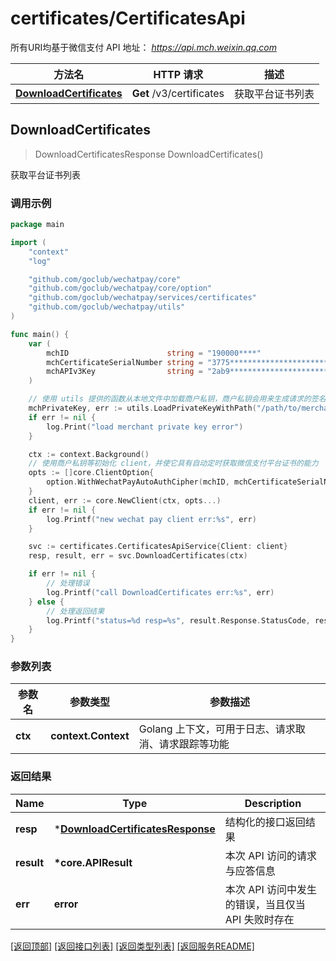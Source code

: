# certificates/CertificatesApi

所有URI均基于微信支付 API 地址： *https://api.mch.weixin.qq.com*

方法名 | HTTP 请求 | 描述
------------- | ------------- | -------------
[**DownloadCertificates**](#downloadcertificates) | **Get** /v3/certificates | 获取平台证书列表



## DownloadCertificates

> DownloadCertificatesResponse DownloadCertificates()

获取平台证书列表



### 调用示例

```go
package main

import (
	"context"
	"log"

	"github.com/goclub/wechatpay/core"
	"github.com/goclub/wechatpay/core/option"
	"github.com/goclub/wechatpay/services/certificates"
	"github.com/goclub/wechatpay/utils"
)

func main() {
	var (
		mchID                      string = "190000****"                               // 商户号
		mchCertificateSerialNumber string = "3775************************************" // 商户证书序列号
		mchAPIv3Key                string = "2ab9****************************"         // 商户APIv3密钥
	)

	// 使用 utils 提供的函数从本地文件中加载商户私钥，商户私钥会用来生成请求的签名
	mchPrivateKey, err := utils.LoadPrivateKeyWithPath("/path/to/merchant/apiclient_key.pem")
	if err != nil {
		log.Print("load merchant private key error")
	}

	ctx := context.Background()
	// 使用商户私钥等初始化 client，并使它具有自动定时获取微信支付平台证书的能力
	opts := []core.ClientOption{
		option.WithWechatPayAutoAuthCipher(mchID, mchCertificateSerialNumber, mchPrivateKey, mchAPIv3Key),
	}
	client, err := core.NewClient(ctx, opts...)
	if err != nil {
		log.Printf("new wechat pay client err:%s", err)
	}

	svc := certificates.CertificatesApiService{Client: client}
	resp, result, err = svc.DownloadCertificates(ctx)

	if err != nil {
		// 处理错误
		log.Printf("call DownloadCertificates err:%s", err)
	} else {
		// 处理返回结果
		log.Printf("status=%d resp=%s", result.Response.StatusCode, resp)
	}
}
```

### 参数列表
参数名 | 参数类型 | 参数描述
------------- | ------------- | -------------
**ctx** | **context.Context** | Golang 上下文，可用于日志、请求取消、请求跟踪等功能|

### 返回结果
Name | Type | Description
------------- | ------------- | -------------
**resp** | \*[**DownloadCertificatesResponse**](DownloadCertificatesResponse.md) | 结构化的接口返回结果
**result** | **\*core.APIResult** | 本次 API 访问的请求与应答信息
**err** | **error** | 本次 API 访问中发生的错误，当且仅当 API 失败时存在

[\[返回顶部\]](#certificatescertificatesapi)
[\[返回接口列表\]](README.md#接口列表)
[\[返回类型列表\]](README.md#类型列表)
[\[返回服务README\]](README.md)

